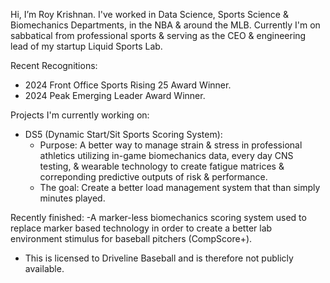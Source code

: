 Hi, I’m Roy Krishnan. I've worked in Data Science, Sports Science & Biomechanics Departments, in the NBA & around the MLB. 
Currently I'm on sabbatical from professional sports & serving as the CEO & engineering lead of my startup Liquid Sports Lab.  

Recent Recognitions: 
- 2024 Front Office Sports Rising 25 Award Winner. 
- 2024 Peak Emerging Leader Award Winner. 

Projects I'm currently working on: 
- DS5 (Dynamic Start/Sit Sports Scoring System):
  - Purpose: A better way to manage strain & stress in professional athletics utilizing in-game biomechanics data, every day CNS testing, & wearable technology to create fatigue matrices & correponding predictive outputs of risk & performance.
  - The goal: Create a better load management system that than simply minutes played.

Recently finished:
-A marker-less biomechanics scoring system used to replace marker based technology in order to create a better lab environment stimulus for baseball pitchers (CompScore+).
- This is licensed to Driveline Baseball and is therefore not publicly available. 

